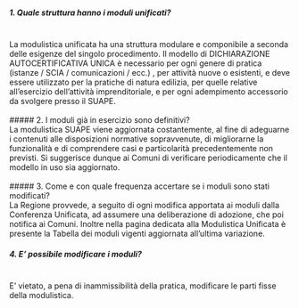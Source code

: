 ##### 1. Quale struttura hanno i moduli unificati?
<br>
La modulistica unificata ha una struttura modulare e componibile a seconda delle esigenze del singolo procedimento.
Il modello di DICHIARAZIONE AUTOCERTIFICATIVA UNICA è necessario per ogni genere di pratica (istanze / SCIA / comunicazioni / ecc.) , per attività nuove o esistenti, e deve essere utilizzato  per la pratiche di natura edilizia, per quelle relative all’esercizio dell’attività imprenditoriale, e per ogni adempimento accessorio da svolgere presso il SUAPE.
<br>
<br>
##### 2. I moduli già in esercizio sono definitivi?
<br>
La modulistica SUAPE viene aggiornata costantemente, al fine di adeguarne i contenuti alle disposizioni normative sopravvenute, di migliorarne la funzionalità e di comprendere casi e particolarità precedentemente non previsti.
Si suggerisce dunque ai Comuni di verificare periodicamente che il modello in uso sia aggiornato.
<br>
<br>
##### 3. Come e con quale frequenza accertare se i moduli sono stati modificati?
<br>
La Regione provvede, a seguito di ogni modifica apportata ai moduli dalla Conferenza Unificata, ad assumere una deliberazione di adozione, che poi notifica ai Comuni. Inoltre nella pagina dedicata alla Modulistica Unificata è presente la Tabella dei moduli vigenti aggiornata all’ultima variazione.
<br>

##### 4. E’ possibile modificare i moduli?
<br>
E’ vietato, a pena di inammissibilità della pratica, modificare le parti fisse della modulistica.
